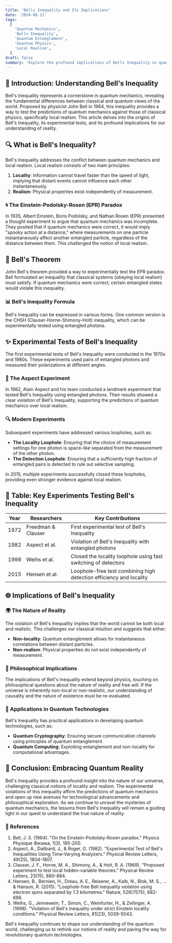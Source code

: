 ```yaml
---
title: 'Bells Inequality and Its Implications'
date: '2024-06-11'
tags:
  [
    'Quantum Mechanics',
    'Bells Inequality',
    'Quantum Entanglement',
    'Quantum Physics',
    'Local Realism',
  ]
draft: false
summary: 'Explore the profound implications of Bells Inequality in quantum mechanics. Understand the experimental tests, the concept of local realism, and how these principles challenge our understanding of the nature of reality.'
---
```


## 🌌 Introduction: Understanding Bell's Inequality

Bell's Inequality represents a cornerstone in quantum mechanics, revealing the fundamental differences between classical and quantum views of the world. Proposed by physicist John Bell in 1964, this inequality provides a way to test the predictions of quantum mechanics against those of classical physics, specifically local realism. This article delves into the origins of Bell's Inequality, its experimental tests, and its profound implications for our understanding of reality.

## 🔍 What is Bell's Inequality?

Bell's Inequality addresses the conflict between quantum mechanics and local realism. Local realism consists of two main principles:
1. **Locality**: Information cannot travel faster than the speed of light, implying that distant events cannot influence each other instantaneously.
2. **Realism**: Physical properties exist independently of measurement.

### 🌀 The Einstein-Podolsky-Rosen (EPR) Paradox

In 1935, Albert Einstein, Boris Podolsky, and Nathan Rosen (EPR) presented a thought experiment to argue that quantum mechanics was incomplete. They posited that if quantum mechanics were correct, it would imply "spooky action at a distance," where measurements on one particle instantaneously affect another entangled particle, regardless of the distance between them. This challenged the notion of local realism.

## 🧬 Bell's Theorem

John Bell's theorem provided a way to experimentally test the EPR paradox. Bell formulated an inequality that classical systems (obeying local realism) must satisfy. If quantum mechanics were correct, certain entangled states would violate this inequality.

### 📊 Bell's Inequality Formula

Bell's Inequality can be expressed in various forms. One common version is the CHSH (Clauser-Horne-Shimony-Holt) inequality, which can be experimentally tested using entangled photons.

## ✨ Experimental Tests of Bell's Inequality

The first experimental tests of Bell's Inequality were conducted in the 1970s and 1980s. These experiments used pairs of entangled photons and measured their polarizations at different angles.

### 🔬 The Aspect Experiment

In 1982, Alain Aspect and his team conducted a landmark experiment that tested Bell's Inequality using entangled photons. Their results showed a clear violation of Bell's Inequality, supporting the predictions of quantum mechanics over local realism.

### 🔍 Modern Experiments

Subsequent experiments have addressed various loopholes, such as:
- **The Locality Loophole**: Ensuring that the choice of measurement settings for one photon is space-like separated from the measurement of the other photon.
- **The Detection Loophole**: Ensuring that a sufficiently high fraction of entangled pairs is detected to rule out selective sampling.

In 2015, multiple experiments successfully closed these loopholes, providing even stronger evidence against local realism.

## 📜 Table: Key Experiments Testing Bell's Inequality

| Year | Researchers      | Key Contributions                                                 |
|------|------------------|-------------------------------------------------------------------|
| 1972 | Freedman & Clauser| First experimental test of Bell's Inequality                      |
| 1982 | Aspect et al.    | Violation of Bell's Inequality with entangled photons             |
| 1998 | Weihs et al.     | Closed the locality loophole using fast switching of detectors    |
| 2015 | Hensen et al.    | Loophole-free test combining high detection efficiency and locality |

## 🌐 Implications of Bell's Inequality

### 🌍 The Nature of Reality

The violation of Bell's Inequality implies that the world cannot be both local and realistic. This challenges our classical intuition and suggests that either:
- **Non-locality**: Quantum entanglement allows for instantaneous correlations between distant particles.
- **Non-realism**: Physical properties do not exist independently of measurement.

### 🧠 Philosophical Implications

The implications of Bell's Inequality extend beyond physics, touching on philosophical questions about the nature of reality and free will. If the universe is inherently non-local or non-realistic, our understanding of causality and the nature of existence must be re-evaluated.

### 🔐 Applications in Quantum Technologies

Bell's Inequality has practical applications in developing quantum technologies, such as:
- **Quantum Cryptography**: Ensuring secure communication channels using principles of quantum entanglement.
- **Quantum Computing**: Exploiting entanglement and non-locality for computational advantages.

## 🌈 Conclusion: Embracing Quantum Reality

Bell's Inequality provides a profound insight into the nature of our universe, challenging classical notions of locality and realism. The experimental violations of this inequality affirm the predictions of quantum mechanics and open up new avenues for technological advancements and philosophical exploration. As we continue to unravel the mysteries of quantum mechanics, the lessons from Bell's Inequality will remain a guiding light in our quest to understand the true nature of reality.

### 📜 References

1. Bell, J. S. (1964). "On the Einstein-Podolsky-Rosen paradox." Physics Physique Физика, 1(3), 195-200.
2. Aspect, A., Dalibard, J., & Roger, G. (1982). "Experimental Test of Bell's Inequalities Using Time‐Varying Analyzers." Physical Review Letters, 49(25), 1804-1807.
3. Clauser, J. F., Horne, M. A., Shimony, A., & Holt, R. A. (1969). "Proposed experiment to test local hidden-variable theories." Physical Review Letters, 23(15), 880-884.
4. Hensen, B., Bernien, H., Dréau, A. E., Reiserer, A., Kalb, N., Blok, M. S., ... & Hanson, R. (2015). "Loophole-free Bell inequality violation using electron spins separated by 1.3 kilometres." Nature, 526(7575), 682-686.
5. Weihs, G., Jennewein, T., Simon, C., Weinfurter, H., & Zeilinger, A. (1998). "Violation of Bell's inequality under strict Einstein locality conditions." Physical Review Letters, 81(23), 5039-5043.

Bell's Inequality continues to shape our understanding of the quantum world, challenging us to rethink our notions of reality and paving the way for revolutionary quantum technologies.